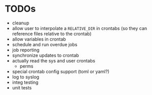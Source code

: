 # TODOs

- cleanup
- allow user to interpolate a `RELATIVE_DIR` in crontabs (so they can reference files relative to the crontab)
- allow variables in crontab
- schedule and run overdue jobs
- job reporting
- synchronize updates to crontab
- actually read the sys and user crontabs
  - perms
- special crontab config support (toml or yaml?)
- log to syslog
- integ testing
- unit tests
